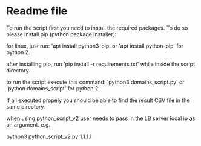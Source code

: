 # Readme file

To run the script first you need to install the required packages.
To do so please install pip (python package installer):

for linux, just run: 'apt install python3-pip' or 'apt install python-pip' for python 2.

after installing pip, run 'pip install -r requirements.txt' while inside the script directory.

to run the script execute this command: 'python3 domains_script.py' or 'python domains_script' for python 2. 

If all executed propely you should be able to find the result CSV file in the same directory.

when using python_script_v2 user needs to pass in the LB server local ip as an argument. e.g.

python3 python_script_v2.py 1.1.1.1
